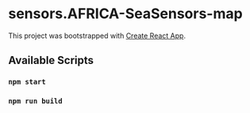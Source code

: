 # sensors.AFRICA-SeaSensors-map

This project was bootstrapped with [Create React App](https://github.com/facebook/create-react-app).

## Available Scripts

### `npm start`
### `npm run build`